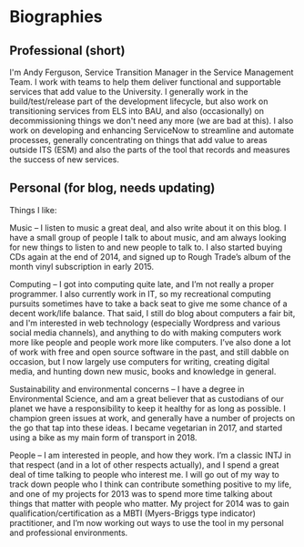 # Biographies

## Professional (short)

I'm Andy Ferguson, Service Transition Manager in the Service Management Team. I work with teams to help them deliver functional and supportable services that add value to the University. I generally work in the build/test/release part of the development lifecycle, but also work on transitioning services from ELS into BAU, and also (occasionally) on decommissioning things we don't need any more (we are bad at this). I also work on developing and enhancing ServiceNow to streamline and automate processes, generally concentrating on things that add value to areas outside ITS (ESM) and also the parts of the tool that records and measures the success of new services.

## Personal (for blog, needs updating)

Things I like:

Music – I listen to music a great deal, and also write about it on this blog. I have a small group of people I talk to about music, and am always looking for new things to listen to and new people to talk to. I also started buying CDs again at the end of 2014, and signed up to Rough Trade’s album of the month vinyl subscription in early 2015.

Computing – I got into computing quite late, and I’m not really a proper programmer. I also currently work in IT, so my recreational computing pursuits sometimes have to take a back seat to give me some chance of a decent work/life balance. That said, I still do blog about computers a fair bit, and I'm interested in web technology (especially Wordpress and various social media channels), and anything to do with making computers work more like people and people work more like computers. I’ve also done a lot of work with free and open source software in the past, and still dabble on occasion, but I now largely use computers for writing, creating digital media, and hunting down new music, books and knowledge in general.

Sustainability and environmental concerns – I have a degree in Environmental Science, and am a great believer that as custodians of our planet we have a responsibility to keep it healthy for as long as possible. I champion green issues at work, and generally have a number of projects on the go that tap into these ideas. I became vegetarian in 2017, and started using a bike as my main form of transport in 2018. 

People – I am interested in people, and how they work. I’m a classic INTJ in that respect (and in a lot of other respects actually), and I spend a great deal of time talking to people who interest me. I will go out of my way to track down people who I think can contribute something positive to my life, and one of my projects for 2013 was to spend more time talking about things that matter with people who matter. My project for 2014 was to gain qualification/certification as a MBTI (Myers-Briggs type indicator) practitioner, and I’m now working out ways to use the tool in my personal and professional environments.
